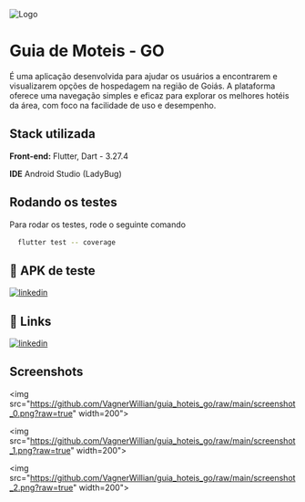 
![Logo](https://play-lh.googleusercontent.com/r4qi347YJGUlOWDRJViHLQrgOB0lqszp8v0-Au2WTBTF7tVpmEbz_N7CEWVyQGqaPP4=w240-h480-rw)


# Guia de Moteis - GO

É uma aplicação desenvolvida para ajudar os usuários a encontrarem e visualizarem opções de hospedagem na região de Goiás. A plataforma oferece uma navegação simples e eficaz para explorar os melhores hotéis da área, com foco na facilidade de uso e desempenho.
## Stack utilizada

**Front-end:** Flutter, Dart - 3.27.4

**IDE** Android Studio (LadyBug)


## Rodando os testes

Para rodar os testes, rode o seguinte comando

```bash
  flutter test -- coverage
```


## 🔗 APK de teste

[![linkedin](https://img.shields.io/badge/android-.apk-34d399?style=for-the-badge&logo=linkedin&logoColor=white)](https://drive.google.com/file/d/1TCtBWiraFzyIJHI2DhxQ3Wpit48cRxpb/view?usp=sharing)


## 🔗 Links

[![linkedin](https://img.shields.io/badge/linkedin-0A66C2?style=for-the-badge&logo=linkedin&logoColor=white)](https://www.linkedin.com/in/vagnerwillian/)


## Screenshots

<img src="https://github.com/VagnerWillian/guia_hoteis_go/raw/main/screenshot_0.png?raw=true" width=200">

<img src="https://github.com/VagnerWillian/guia_hoteis_go/raw/main/screenshot_1.png?raw=true" width=200">

<img src="https://github.com/VagnerWillian/guia_hoteis_go/raw/main/screenshot_2.png?raw=true" width=200">

